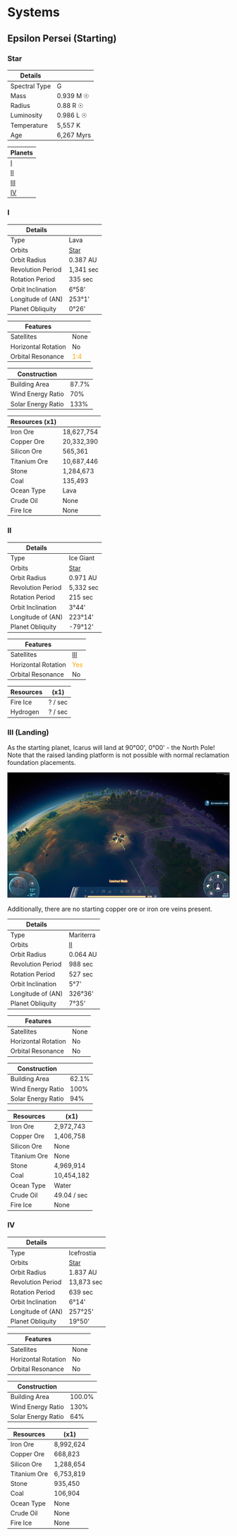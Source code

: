 <style>
  feature {color: orange}
</style>

# Systems

## Epsilon Persei (Starting)

### Star

|Details||
|-|-|
|Spectral Type|G|
|Mass|0.939 M &#9737;|
|Radius|0.88 R &#9737;|
|Luminosity|0.986 L &#9737;|
|Temperature|5,557 K|
|Age|6,267 Myrs|

|Planets|
|-|
|[I](#i)
|[II](#ii)
|[III](#iii-landing)
|[IV](#iv)

### I

|Details||
|-|-|
|Type|Lava|
|Orbits|[Star](#star)|
|Orbit Radius|0.387 AU|
|Revolution Period|1,341 sec|
|Rotation Period|335 sec|
|Orbit Inclination|6&deg;58'|
|Longitude of (AN)|253&deg;1'|
|Planet Obliquity|0&deg;26'|

|Features||
|-|-|
|Satellites|None|
|Horizontal Rotation|No|
|Orbital Resonance|<feature>1:4</feature>|

|Construction||
|-|-|
|Building Area|87.7%|
|Wind Energy Ratio|70%|
|Solar Energy Ratio|133%|

|Resources (x1)||
|-|-|
|Iron Ore|18,627,754|
|Copper Ore|20,332,390|
|Silicon Ore|565,361|
|Titanium Ore|10,687,446|
|Stone|1,284,673|
|Coal|135,493|
|Ocean Type|Lava|
|Crude Oil|None|
|Fire Ice|None|

### II

|Details||
|-|-|
|Type|Ice Giant|
|Orbits|[Star](#star)|
|Orbit Radius|0.971 AU|
|Revolution Period|5,332 sec|
|Rotation Period|215 sec|
|Orbit Inclination|3&deg;44'|
|Longitude of (AN)|223&deg;14'|
|Planet Obliquity|-79&deg;12'|

|Features||
|-|-|
|Satellites|[III](#iii-landing)|
|Horizontal Rotation|<feature>Yes</feature>|
|Orbital Resonance|No|

|Resources|(x1)|
|-|-|
|Fire Ice|? / sec|
|Hydrogen|? / sec|

### III (Landing)

As the starting planet, Icarus will land at 90&deg;00', 0&deg;00' - the North Pole! Note that the raised landing platform is not possible with normal reclamation foundation placements.

<img src="./epsilon-persei-iii_landing-zone_540.png">

Additionally, there are no starting copper ore or iron ore veins present.

|Details||
|-|-|
|Type|Mariterra|
|Orbits|[II](#ii)|
|Orbit Radius|0.064 AU|
|Revolution Period|988 sec|
|Rotation Period|527 sec|
|Orbit Inclination|5&deg;7'|
|Longitude of (AN)|326&deg;36'|
|Planet Obliquity|7&deg;35'|

|Features||
|-|-|
|Satellites|None|
|Horizontal Rotation|No|
|Orbital Resonance|No|

|Construction||
|-|-|
|Building Area|62.1%|
|Wind Energy Ratio|100%|
|Solar Energy Ratio|94%|

|Resources|(x1)|
|-|-|
|Iron Ore|2,972,743|
|Copper Ore|1,406,758|
|Silicon Ore|None|
|Titanium Ore|None|
|Stone|4,969,914|
|Coal|10,454,182|
|Ocean Type|Water|
|Crude Oil|49.04 / sec|
|Fire Ice|None|

### IV

|Details||
|-|-|
|Type|Icefrostia|
|Orbits|[Star](#star)|
|Orbit Radius|1.837 AU|
|Revolution Period|13,873 sec|
|Rotation Period|639 sec|
|Orbit Inclination|6&deg;14'|
|Longitude of (AN)|257&deg;25'|
|Planet Obliquity|19&deg;50'|

|Features||
|-|-|
|Satellites|None|
|Horizontal Rotation|No|
|Orbital Resonance|No|

|Construction||
|-|-|
|Building Area|100.0%|
|Wind Energy Ratio|130%|
|Solar Energy Ratio|64%|

|Resources|(x1)|
|-|-|
|Iron Ore|8,992,624|
|Copper Ore|668,823|
|Silicon Ore|1,288,654|
|Titanium Ore|6,753,819|
|Stone|935,450|
|Coal|106,904|
|Ocean Type|None|
|Crude Oil|None|
|Fire Ice|None|
